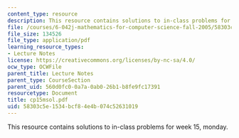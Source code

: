```yaml
---
content_type: resource
description: This resource contains solutions to in-class problems for week 15, monday.
file: /courses/6-042j-mathematics-for-computer-science-fall-2005/58303c5e1534bcf84e4b074c52631019_cp15msol.pdf
file_size: 134526
file_type: application/pdf
learning_resource_types:
- Lecture Notes
license: https://creativecommons.org/licenses/by-nc-sa/4.0/
ocw_type: OCWFile
parent_title: Lecture Notes
parent_type: CourseSection
parent_uid: 560d0fc0-0a7a-0ab0-26b1-b8fe9fc17391
resourcetype: Document
title: cp15msol.pdf
uid: 58303c5e-1534-bcf8-4e4b-074c52631019
---
```

This resource contains solutions to in-class problems for week 15, monday.